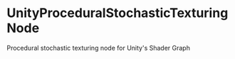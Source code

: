 # UnityProceduralStochasticTexturingNode
Procedural stochastic texturing node for Unity's Shader Graph
